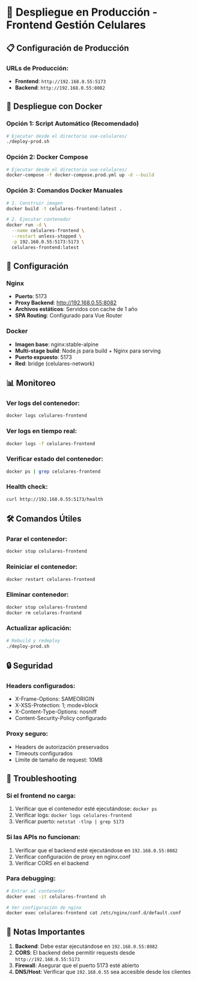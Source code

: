 # 🚀 Despliegue en Producción - Frontend Gestión Celulares

## 📋 Configuración de Producción

### URLs de Producción:
- **Frontend**: `http://192.168.0.55:5173`
- **Backend**: `http://192.168.0.55:8082`

## 🐳 Despliegue con Docker

### Opción 1: Script Automático (Recomendado)
```bash
# Ejecutar desde el directorio vue-celulares/
./deploy-prod.sh
```

### Opción 2: Docker Compose
```bash
# Ejecutar desde el directorio vue-celulares/
docker-compose -f docker-compose.prod.yml up -d --build
```

### Opción 3: Comandos Docker Manuales
```bash
# 1. Construir imagen
docker build -t celulares-frontend:latest .

# 2. Ejecutar contenedor
docker run -d \
  --name celulares-frontend \
  --restart unless-stopped \
  -p 192.168.0.55:5173:5173 \
  celulares-frontend:latest
```

## 🔧 Configuración

### Nginx
- **Puerto**: 5173
- **Proxy Backend**: http://192.168.0.55:8082
- **Archivos estáticos**: Servidos con cache de 1 año
- **SPA Routing**: Configurado para Vue Router

### Docker
- **Imagen base**: nginx:stable-alpine
- **Multi-stage build**: Node.js para build + Nginx para serving
- **Puerto expuesto**: 5173
- **Red**: bridge (celulares-network)

## 📊 Monitoreo

### Ver logs del contenedor:
```bash
docker logs celulares-frontend
```

### Ver logs en tiempo real:
```bash
docker logs -f celulares-frontend
```

### Verificar estado del contenedor:
```bash
docker ps | grep celulares-frontend
```

### Health check:
```bash
curl http://192.168.0.55:5173/health
```

## 🛠️ Comandos Útiles

### Parar el contenedor:
```bash
docker stop celulares-frontend
```

### Reiniciar el contenedor:
```bash
docker restart celulares-frontend
```

### Eliminar contenedor:
```bash
docker stop celulares-frontend
docker rm celulares-frontend
```

### Actualizar aplicación:
```bash
# Rebuild y redeploy
./deploy-prod.sh
```

## 🔒 Seguridad

### Headers configurados:
- X-Frame-Options: SAMEORIGIN
- X-XSS-Protection: 1; mode=block
- X-Content-Type-Options: nosniff
- Content-Security-Policy configurado

### Proxy seguro:
- Headers de autorización preservados
- Timeouts configurados
- Límite de tamaño de request: 10MB

## 🚨 Troubleshooting

### Si el frontend no carga:
1. Verificar que el contenedor esté ejecutándose: `docker ps`
2. Verificar logs: `docker logs celulares-frontend`
3. Verificar puerto: `netstat -tlnp | grep 5173`

### Si las APIs no funcionan:
1. Verificar que el backend esté ejecutándose en `192.168.0.55:8082`
2. Verificar configuración de proxy en nginx.conf
3. Verificar CORS en el backend

### Para debugging:
```bash
# Entrar al contenedor
docker exec -it celulares-frontend sh

# Ver configuración de nginx
docker exec celulares-frontend cat /etc/nginx/conf.d/default.conf
```

## 📝 Notas Importantes

1. **Backend**: Debe estar ejecutándose en `192.168.0.55:8082`
2. **CORS**: El backend debe permitir requests desde `http://192.168.0.55:5173`
3. **Firewall**: Asegurar que el puerto 5173 esté abierto
4. **DNS/Host**: Verificar que `192.168.0.55` sea accesible desde los clientes